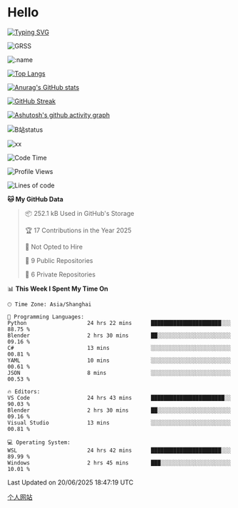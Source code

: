 # Hello


[![Typing SVG](https://readme-typing-svg.demolab.com?font=Fira+Code&pause=1000&color=F78FDE&width=435&lines=Ciallo%ef%bd%9e(%e2%88%a0%e3%83%bb%cf%89%3c+)%e2%8c%92%e2%98%85)](https://git.io/typing-svg)

![GRSS](https://github-readme-steam-card.vercel.app/status/?steamid=76561198221796636&show_in_game_bg=true&show_recent_game_bg=true&animated_avatar=true)

![:name](https://count.getloli.com/get/@hk416?theme=rule34)

[![Top Langs](https://github-readme-stats.vercel.app/api/top-langs/?username=qq583044063qq&locale=cn&hide=javascript,html)](https://github.com/anuraghazra/github-readme-stats)

[![Anurag's GitHub stats](https://github-readme-stats.vercel.app/api?username=qq583044063qq&count_private=true&show_icons=true&locale=cn)](https://github.com/anuraghazra/github-readme-stats)

[![GitHub Streak](https://streak-stats.demolab.com/?user=qq583044063qq&locale=zh_Hans)](https://git.io/streak-stats)

[![Ashutosh's github activity graph](https://github-readme-activity-graph.vercel.app/graph?username=qq583044063qq)](https://github.com/ashutosh00710/github-readme-activity-graph)

![B站status](https://stats.justsong.cn/api/bilibili/?id=3931848&lang=zh-CN)

![xx](xx.gif)

<!--START_SECTION:waka-->
![Code Time](http://img.shields.io/badge/Code%20Time-1%2C685%20hrs%2055%20mins-blue)

![Profile Views](http://img.shields.io/badge/Profile%20Views-5-blue)

![Lines of code](https://img.shields.io/badge/From%20Hello%20World%20I%27ve%20Written-905.4%20thousand%20lines%20of%20code-blue)

**🐱 My GitHub Data** 

> 📦 252.1 kB Used in GitHub's Storage 
 > 
> 🏆 17 Contributions in the Year 2025
 > 
> 🚫 Not Opted to Hire
 > 
> 📜 9 Public Repositories 
 > 
> 🔑 6 Private Repositories 
 > 
📊 **This Week I Spent My Time On** 

```text
🕑︎ Time Zone: Asia/Shanghai

💬 Programming Languages: 
Python                   24 hrs 22 mins      ██████████████████████░░░   88.75 % 
Blender                  2 hrs 30 mins       ██░░░░░░░░░░░░░░░░░░░░░░░   09.16 % 
C#                       13 mins             ░░░░░░░░░░░░░░░░░░░░░░░░░   00.81 % 
YAML                     10 mins             ░░░░░░░░░░░░░░░░░░░░░░░░░   00.61 % 
JSON                     8 mins              ░░░░░░░░░░░░░░░░░░░░░░░░░   00.53 % 

🔥 Editors: 
VS Code                  24 hrs 43 mins      ███████████████████████░░   90.03 % 
Blender                  2 hrs 30 mins       ██░░░░░░░░░░░░░░░░░░░░░░░   09.16 % 
Visual Studio            13 mins             ░░░░░░░░░░░░░░░░░░░░░░░░░   00.81 % 

💻 Operating System: 
WSL                      24 hrs 42 mins      ██████████████████████░░░   89.99 % 
Windows                  2 hrs 45 mins       ███░░░░░░░░░░░░░░░░░░░░░░   10.01 % 
```


 Last Updated on 20/06/2025 18:47:19 UTC
<!--END_SECTION:waka-->

[个人网站](https://blog.ayatsukinora.org.cn)
